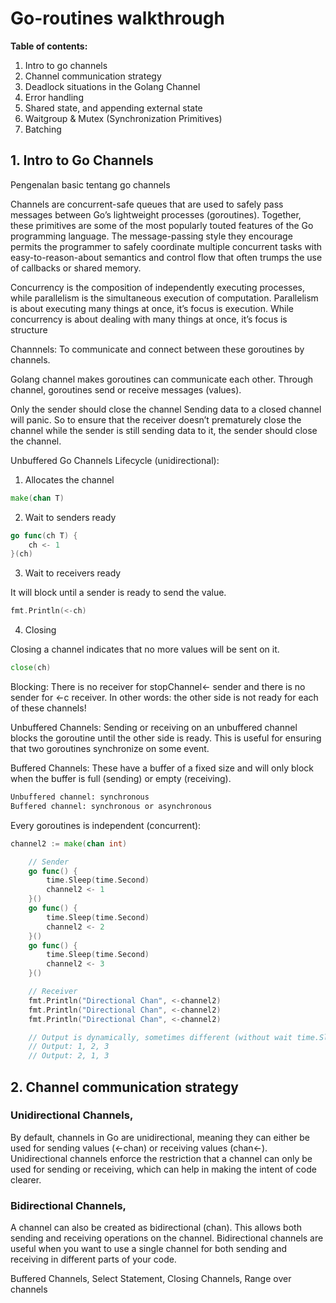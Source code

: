 # Go-routines walkthrough

**Table of contents:**

1. Intro to go channels
2. Channel communication strategy
3. Deadlock situations in the Golang Channel
4. Error handling
5. Shared state, and appending external state
6. Waitgroup & Mutex (Synchronization Primitives)
7. Batching

## 1. Intro to Go Channels

Pengenalan basic tentang go channels

Channels are concurrent-safe queues that are used to safely pass messages between Go’s lightweight processes (goroutines). Together, these primitives are some of the most popularly touted features of the Go programming language. The message-passing style they encourage permits the programmer to safely coordinate multiple concurrent tasks with easy-to-reason-about semantics and control flow that often trumps the use of callbacks or shared memory.

Concurrency is the composition of independently executing processes, while parallelism is the simultaneous execution of computation. Parallelism is about executing many things at once, it’s focus is execution. While concurrency is about dealing with many things at once, it’s focus is structure

Channnels:
To communicate and connect between these goroutines by channels.

Golang channel makes goroutines can communicate each other. Through channel, goroutines send or receive messages (values).

Only the sender should close the channel
Sending data to a closed channel will panic. So to ensure that the receiver doesn’t prematurely close the channel while the sender is still sending data to it, the sender should close the channel.

Unbuffered Go Channels Lifecycle (unidirectional):

1. Allocates the channel

```go
make(chan T)
```

2. Wait to senders ready

```go
go func(ch T) {
	ch <- 1
}(ch)
```

3. Wait to receivers ready

It will block until a sender is ready to send the value.

```go
fmt.Println(<-ch)
```

4. Closing

Closing a channel indicates that no more values will be sent on it.

```go
close(ch)
```

Blocking:
There is no receiver for stopChannel<- sender and there is no sender for <-c receiver. In other words: the other side is not ready for each of these channels!

Unbuffered Channels: Sending or receiving on an unbuffered channel blocks the goroutine until the other side is ready. This is useful for ensuring that two goroutines synchronize on some event.

Buffered Channels: These have a buffer of a fixed size and will only block when the buffer is full (sending) or empty (receiving).

```sh
Unbuffered channel: synchronous
Buffered channel: synchronous or asynchronous
```

Every goroutines is independent (concurrent):

```go
channel2 := make(chan int)

	// Sender
	go func() {
		time.Sleep(time.Second)
		channel2 <- 1
	}()
	go func() {
		time.Sleep(time.Second)
		channel2 <- 2
	}()
	go func() {
		time.Sleep(time.Second)
		channel2 <- 3
	}()

	// Receiver
	fmt.Println("Directional Chan", <-channel2)
	fmt.Println("Directional Chan", <-channel2)
	fmt.Println("Directional Chan", <-channel2)

	// Output is dynamically, sometimes different (without wait time.Sleep)
	// Output: 1, 2, 3
	// Output: 2, 1, 3
```

## 2. Channel communication strategy

### Unidirectional Channels,

By default, channels in Go are unidirectional, meaning they can either be used for sending values (<-chan) or receiving values (chan<-). Unidirectional channels enforce the restriction that a channel can only be used for sending or receiving, which can help in making the intent of code clearer.

### Bidirectional Channels,

A channel can also be created as bidirectional (chan). This allows both sending and receiving operations on the channel. Bidirectional channels are useful when you want to use a single channel for both sending and receiving in different parts of your code.

Buffered Channels,
Select Statement,
Closing Channels,
Range over channels
